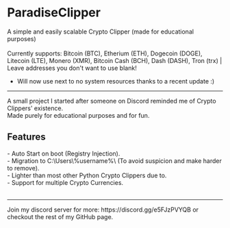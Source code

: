 # ParadiseClipper
A simple and easily scalable Crypto Clipper (made for educational purposes)
<br>
<br>
Currently supports: Bitcoin (BTC), Etherium (ETH), Dogecoin (DOGE), Litecoin (LTE), Monero (XMR), Bitcoin Cash (BCH), Dash (DASH), Tron (trx) | Leave addresses you don't want to use blank!
<br>
- Will now use next to no system resources thanks to a recent update :)
<hr>
A small project I started after someone on Discord reminded me of Crypto Clippers' existence.
<br>
Made purely for educational purposes and for fun.
<br>
<h2>Features</h2>
- Auto Start on boot (Registry Injection).<br>
- Migration to C:\Users\%username%\ (To avoid suspicion and make harder to remove).<br>
- Lighter than most other Python Crypto Clippers due to.<br>
- Support for multiple Crypto Currencies.<br>
<br>
<hr>
Join my discord server for more: https://discord.gg/e5FJzPVYQB
or checkout the rest of my GitHub page.